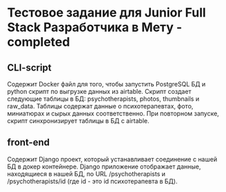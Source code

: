 # Тестовое задание для Junior Full Stack Разработчика в Мету - completed
## CLI-script
Содержит Docker файл для того, чтобы запустить PostgreSQL БД и python скрипт по выгрузке данных из airtable.
Скрипт создает следующие таблицы в БД: psychotherapists, photos, thumbnails и raw_data. Таблицы содержат данные о психотерапевтах, фото, миниатюрах 
и сырых данных соответственно.
При повторном запуске, скрипт синхронизирует таблицы в БД с airtable.
## front-end
Содержит Django проект, который устанавливает соединение с нашей БД в докер контейнере. Django приложение отображает данные, находящиеся в нашей БД, 
по URL /psychotherapists и /psychotherapists/id (где id - это id психотерапевта в БД).
